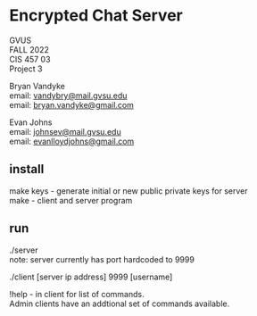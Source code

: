 # Encrypted Chat Server  
GVUS  
FALL 2022  
CIS 457 03  
Project 3  

 Bryan Vandyke  
  email: vandybry@mail.gvsu.edu  
  email: bryan.vandyke@gmail.com  

 Evan Johns  
  email: johnsev@mail.gvsu.edu  
  email: evanlloydjohns@gmail.com  
  
  ## install
  make keys - generate initial or new public private keys for server  
  make      - client and server program  
  
  ## run  
  ./server  
  note: server currently has port hardcoded to 9999  
    
  ./client [server ip address] 9999 [username]
  
  !help - in client for list of commands.  
  Admin clients have an addtional set of commands available.  
  
